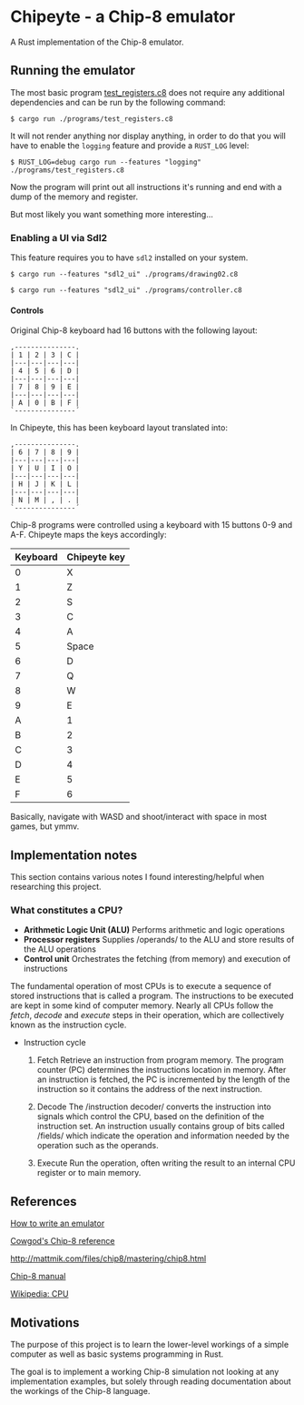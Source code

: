 # Chipeyte - a Chip-8 emulator

A Rust implementation of the Chip-8 emulator.

## Running the emulator

The most basic program [test_registers.c8](./programs/test_registers.c8) does not require any additional dependencies and can be run by the following command:

``` shell
$ cargo run ./programs/test_registers.c8
```

It will not render anything nor display anything, in order to do that you will have to enable the `logging` feature and provide a `RUST_LOG` level:

``` shell
$ RUST_LOG=debug cargo run --features "logging" ./programs/test_registers.c8
```

Now the program will print out all instructions it's running and end with a dump of the memory and register.

But most likely you want something more interesting...

### Enabling a UI via Sdl2

This feature requires you to have `sdl2` installed on your system.

``` shell
$ cargo run --features "sdl2_ui" ./programs/drawing02.c8
```

``` shell
$ cargo run --features "sdl2_ui" ./programs/controller.c8
```

#### Controls

Original Chip-8 keyboard had 16 buttons with the following layout:

``` asciidoc
,---------------.
| 1 | 2 | 3 | C |
|---|---|---|---|
| 4 | 5 | 6 | D |
|---|---|---|---|
| 7 | 8 | 9 | E |
|---|---|---|---|
| A | 0 | B | F |
`---------------´
```

In Chipeyte, this has been keyboard layout translated into:

``` asciidoc
,---------------.
| 6 | 7 | 8 | 9 |
|---|---|---|---|
| Y | U | I | O |
|---|---|---|---|
| H | J | K | L |
|---|---|---|---|
| N | M | , | . |
`---------------´
```

Chip-8 programs were controlled using a keyboard with 15 buttons 0-9 and A-F. Chipeyte maps the keys accordingly:

| Keyboard | Chipeyte key |
| -------- | ------------ |
| 0        | X            |
| 1        | Z            |
| 2        | S            |
| 3        | C            |
| 4        | A            |
| 5        | Space        |
| 6        | D            |
| 7        | Q            |
| 8        | W            |
| 9        | E            |
| A        | 1            |
| B        | 2            |
| C        | 3            |
| D        | 4            |
| E        | 5            |
| F        | 6            |

Basically, navigate with WASD and shoot/interact with space in most games, but ymmv.

## Implementation notes

This section contains various notes I found interesting/helpful when researching this project.

### What constitutes a CPU?

- **Arithmetic Logic Unit (ALU)** Performs arithmetic and logic operations
- **Processor registers** Supplies /operands/ to the ALU and store results of the ALU operations
- **Control unit** Orchestrates the fetching (from memory) and execution of instructions

The fundamental operation of most CPUs is to execute a sequence of stored instructions that is called a program. The instructions to be executed are kept in some kind of computer memory. Nearly all CPUs follow the *fetch*, *decode* and *execute* steps in their operation, which are collectively known as the instruction cycle.

- Instruction cycle

  1. Fetch
     Retrieve an instruction from program memory. The program counter (PC) determines the instructions location in memory. After an instruction is fetched, the PC is incremented by the length of the instruction so it contains the address of the next instruction.

  2. Decode
     The /instruction decoder/ converts the instruction into signals which control the CPU, based on the definition of the instruction set. An instruction usually contains group of bits called /fields/ which indicate the operation and information needed by the operation such as the operands.

  3. Execute
     Run the operation, often writing the result to an internal CPU register or to main memory.

## References

[How to write an emulator](http://www.emulation.org/EMUL8/HOWTO.html)

[Cowgod's Chip-8 reference](http://devernay.free.fr/hacks/chip8/C8TECH10.HTM)

<http://mattmik.com/files/chip8/mastering/chip8.html>

[Chip-8 manual](https://storage.googleapis.com/wzukusers/user-34724694/documents/5c83d6a5aec8eZ0cT194/CHIP-8%20Classic%20Manual%20Rev%201.3.pdf)

[Wikipedia: CPU](https://en.wikipedia.org/wiki/Central_processing_unit)

## Motivations

The purpose of this project is to learn the lower-level workings of a simple computer as well as basic systems programming in Rust.

The goal is to implement a working Chip-8 simulation not looking at any implementation examples, but solely through reading documentation about the workings of the Chip-8 language.
